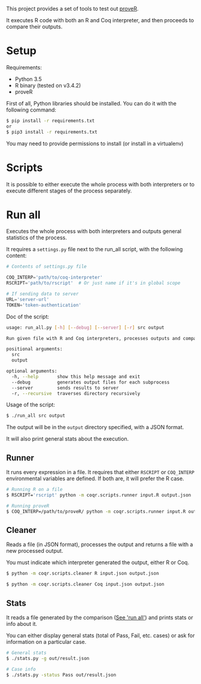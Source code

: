 This project provides a set of tools to test out [proveR](https://github.com/Mbodin/proveR).

It executes R code with both an R and Coq interpreter, and then proceeds to
compare their outputs.

# Setup

Requirements:
- Python 3.5
- R binary (tested on v3.4.2)
- proveR

First of all, Python libraries should be installed. You can do it with the
following command:
```bash
$ pip install -r requirements.txt
or
$ pip3 install -r requirements.txt
```

You may need to provide permissions to install (or install in a virtualenv)

# Scripts

It is possible to either execute the whole process with both interpreters
or to execute different stages of the process separately.

# Run all

Executes the whole process with both interpreters and outputs general
statistics of the process.

It requires a `settings.py` file next to the run_all script, with the following content:
```python
# Contents of settings.py file

COQ_INTERP='path/to/coq-interpreter'
RSCRIPT='path/to/rscript'  # Or just name if it's in global scope

# If sending data to server
URL='server-url'
TOKEN='token-authentication'
```

Doc of the script:
```bash
usage: run_all.py [-h] [--debug] [--server] [-r] src output

Run given file with R and Coq interpreters, processes outputs and compares

positional arguments:
  src
  output

optional arguments:
  -h, --help       show this help message and exit
  --debug          generates output files for each subprocess
  --server         sends results to server
  -r, --recursive  traverses directory recursively


```

Usage of the script:
```bash
$ ./run_all src output

```

The output will be in the `output` directory specified, with a JSON format.

It will also print general stats about the execution.


## Runner
It runs every expression in a file. It requires that either `RSCRIPT` or
`COQ_INTERP` environmental variables are defined. If both are, it will
prefer the R case.

```bash
# Running R on a file
$ RSCRIPT='rscript' python -m coqr.scripts.runner input.R output.json

# Running proveR 
$ COQ_INTERP=/path/to/proveR/ python -m coqr.scripts.runner input.R output.json
```


## Cleaner
Reads a file (in JSON format), processes the output and returns a file with a new
processed output.

You must indicate which interpreter generated the output, either R or Coq.

```bash
$ python -m coqr.scripts.cleaner R input.json output.json

$ python -m coqr.scripts.cleaner Coq input.json output.json

```


## Stats

It reads a file generated by the comparison ([See 'run all'](#run-all))
and prints stats or info about it.

You can either display general stats (total of Pass, Fail, etc. cases)
or ask for information on a particular case.

```bash
# General stats
$ ./stats.py -g out/result.json

# Case info
$ ./stats.py -status Pass out/result.json
```
